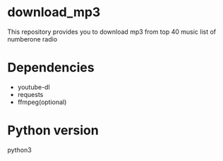 # download_mp3
This repository provides you to download mp3 from top 40 music list of numberone radio

# Dependencies
- youtube-dl
- requests
- ffmpeg(optional)

# Python version
python3
